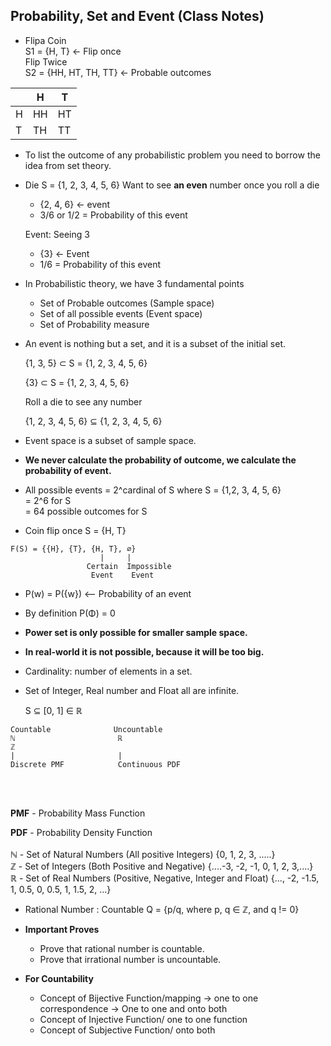 ## Probability, Set and Event (Class Notes)
- Flipa Coin <br>
  S1 = {H, T} <- Flip once <br>
  Flip Twice <br>
  S2 = {HH, HT, TH, TT} <- Probable outcomes <br>

|     | H   | T   |
|-----|-----|-----|
| H   | HH  | HT  |
| T   | TH  | TT  |


  
- To list the outcome of any probabilistic problem you need to borrow the idea from set theory.
- Die
  S = {1, 2, 3, 4, 5, 6}
  Want to see **an even** number once you roll a die
  - {2, 4, 6} <- event
  - 3/6 or 1/2 = Probability of this event
 
  Event: Seeing 3
  - {3} <- Event
  - 1/6 = Probability of this event
  
- In Probabilistic theory, we have 3 fundamental points
  - Set of Probable outcomes (Sample space)
  - Set of all possible events (Event space)
  - Set of Probability measure
- An event is nothing but a set, and it is a subset of the initial set.

   {1, 3, 5} ⊂ S = {1, 2, 3, 4, 5, 6}

   {3} ⊂ S = {1, 2, 3, 4, 5, 6}

   Roll a die to see any number

    {1, 2, 3, 4, 5, 6} ⊆ {1, 2, 3, 4, 5, 6}
  
- Event space is a subset of sample space.
- **We never calculate the probability of outcome, we calculate the probability of event.**
- All possible events = 2^cardinal of S where S = {1,2, 3, 4, 5, 6} <br>
                      = 2^6 for S <br>
                      = 64 possible outcomes for S <br>
- Coin flip once S = {H, T}  
```
F(S) = {{H}, {T}, {H, T}, ∅}
                    |     |
                 Certain  Impossible
                  Event    Event
```


-  P(w) = P({w}) <-- Probability of an event 

- By definition P(Φ) = 0
- **Power set is only possible for smaller sample space.**
- **In real-world it is not possible, because it will be too big.**
- Cardinality: number of elements in a set.
- Set of Integer, Real number and Float all are infinite.

  S ⊆ [0, 1] ∈ ℝ <br>
```
Countable              Uncountable
ℕ                       ℝ
ℤ                        
|                       | 
Discrete PMF            Continuous PDF
```

<br>
<br>

**PMF** - Probability Mass Function 

**PDF** - Probability Density Function 
<br>
<br>
ℕ - Set of Natural Numbers (All positive Integers) {0, 1, 2, 3, .....} <br>
ℤ - Set of Integers (Both Positive and Negative) {....-3, -2, -1, 0, 1, 2, 3,....} <br>
ℝ - Set of Real Numbers (Positive, Negative, Integer and Float) {..., -2, -1.5, 1, 0.5, 0, 0.5, 1, 1.5, 2, ...} <br>

- Rational Number : Countable
    Q = {p/q, where p, q ∈ ℤ, and q != 0} <br>

- **Important Proves**
  - Prove that rational number is countable. <br>
  - Prove that irrational number is uncountable.<br>

- **For Countability**
  - Concept of Bijective Function/mapping -> one to one correspondence -> One to one and onto both
  - Concept of Injective Function/ one to one function
  - Concept of Subjective Function/ onto both
  

  
